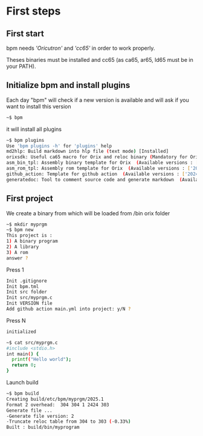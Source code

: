 # First steps

## First start

bpm needs *'Oricutron'* and *'cc65'* in order to work properly.

Theses binaries must be installed and cc65 (as ca65, ar65, ld65 must be in your PATH).

## Initialize bpm and install plugins

Each day "bpm" will check if a new version is available and will ask if you want to install this version

```bash
~$ bpm
```

it will install all plugins

```bash
~$ bpm plugins
Use 'bpm plugins -h' for 'plugins' help
md2hlp: Build markdown into hlp file (text mode) [Installed]
orixsdk: Useful ca65 macro for Orix and reloc binary (Mandatory for Orix projects)  (Available versions : ['2023.3.0']) [Installed]
asm_bin_tpl: Assembly binary template for Orix  (Available versions : ['2024.4']) [Installed]
asm_rom_tpl: Assembly rom template for Orix  (Available versions : ['2024.4']) [Installed]
github_action: Template for github action  (Available versions : ['2024.4']) [Installed]
generatedoc: Tool to comment source code and generate markdown  (Available versions : ['2025.1']) [Installed]
```

## First project

We create a binary from which will be loaded from /bin orix folder

```bash
~$ mkdir myprgm
~$ bpm new
This project is :
1) A binary program
2) A library
3) A rom
answer ?
```

Press 1

```bash
Init .gitignore
Init bpm.tml
Init src folder
Init src/myprgm.c
Init VERSION file
Add github action main.yml into project: y/N ?
```

Press N

```bash
initialized
```

```bash
~$ cat src/myprgm.c
#include <stdio.h>
int main() {
  printf("Hello world");
  return 0;
}
```

Launch build

```bash
~$ bpm build
Creating build/etc/bpm/myprgm/2025.1
Format 2 overhead:  304 304 1 2424 303
Generate file ...
-Generate file version: 2
-Truncate reloc table from 304 to 303 (-0.33%)
Built : build/bin/myprogram
```
